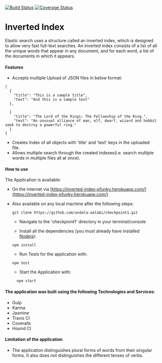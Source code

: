 [![Build Status](https://travis-ci.org/andela-aalabi/checkpoint1.svg?branch=master)](https://travis-ci.org/andela-aalabi/checkpoint1)
[![Coverage Status](https://coveralls.io/repos/github/andela-aalabi/checkpoint1/badge.svg)](https://coveralls.io/github/andela-aalabi/checkpoint1)


# Inverted Index
Elastic search uses a structure called an inverted index, which is designed to allow very fast full-text searches. An inverted index consists of a list of all the unique words that appear in any document, and for each word, a list of the documents in which it appears.

#### Features
- Accepts multiple Upload of JSON files in below format:
```
[
  {
    "title": "This is a sample title",
    "text": "And this is a sample text"
  },

  {
    "title": "The Lord of the Rings: The Fellowship of the Ring.",
    "text": "An unusual alliance of man, elf, dwarf, wizard and hobbit seek to destroy a powerful ring."
  }
]
```
- Creates Index of all objects with 'title' and 'text' keys in the uploaded file.
- Allows multiple search through the created indexes(i.e. search multiple words in multiple files all at once).

#### How to use
The Application is available:
- On the internet via [https://inverted-index-pfunky.herokuapp.com/](https://inverted-index-pfunky.herokuapp.com/)
- Also available on any local machine after the following steps:
    ```
    git clone https://github.com/andela-aalabi/checkpoint1.git
    ```

    * Navigate to the 'checkpoint1' directory in your terminal/console

    * Install all the dependencies (you must already have installed [Nodejs](nodejs.org)):

    ```
    npm install
    ```

    - Run Tests for the application with:

    ```
    npm test
    ```

  - Start the Application with:
  ```
    npm start
    ```


#### The application was built using the following Technologies and Services:
- Gulp
- Karma
- Jasmine
- Travis CI
- Coveralls
- Hound CI

#### Limitation of the application
- The application distinguishes plural forms of words from their singular forms. It also does not distinguishes the different tenses of verbs.
